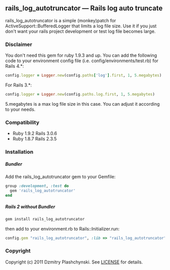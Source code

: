rails_log_autotruncator — Rails log auto truncate
--------------------
rails_log_autotruncator is a simple (monkey)patch for ActiveSupport::BufferedLogger that limits a log file size. Use it if you just don't want your rails project development or test log file becomes large.


### Disclaimer
You don't need this gem for ruby 1.9.3 and up. You can add the following code to your environment config file (i.e. config/environments/test.rb) for Rails 4.*:
```ruby
config.logger = Logger.new(config.paths['log'].first, 1, 5.megabytes)
```

For Rails 3.*:
```ruby
config.logger = Logger.new(config.paths.log.first, 1, 5.megabytes)
```
5.megabytes is a max log file size in this case. You can adjust it according to your needs.


### Compatibility

* Ruby 1.9.2 Rails 3.0.6
* Ruby 1.8.7 Rails 2.3.5


### Installation
##### Bundler
Add the rails_log_autotruncator gem to your Gemfile:

```ruby
group :development, :test do
  gem 'rails_log_autotruncator'
end
```

##### Rails 2 without Bundler

```ruby
gem install rails_log_autotruncator
```

then add to your environment.rb to Rails::Initializer.run:

```ruby
config.gem "rails_log_autotruncator", :lib => "rails_log_autotruncator"
```

### Copyright

Copyright (c) 2011 Dzmitry Plashchynski. See [LICENSE](https://github.com/plashchynski/rails_log_autotruncator/blob/master/LICENSE) for details.

